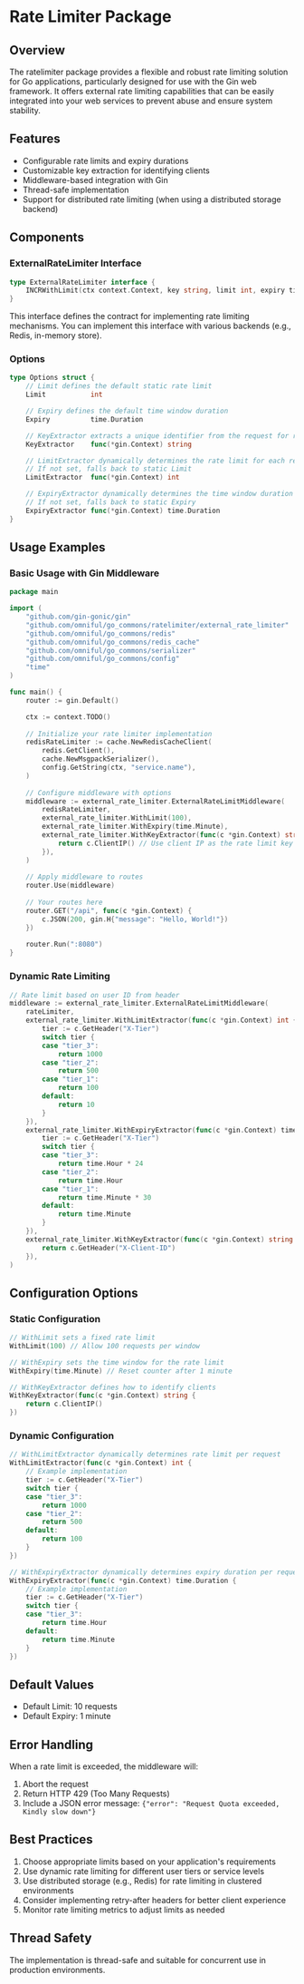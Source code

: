 # Rate Limiter Package

## Overview
The ratelimiter package provides a flexible and robust rate limiting solution for Go applications, particularly designed for use with the Gin web framework. It offers external rate limiting capabilities that can be easily integrated into your web services to prevent abuse and ensure system stability.

## Features
- Configurable rate limits and expiry durations
- Customizable key extraction for identifying clients
- Middleware-based integration with Gin
- Thread-safe implementation
- Support for distributed rate limiting (when using a distributed storage backend)

## Components

### ExternalRateLimiter Interface
```go
type ExternalRateLimiter interface {
    INCRWithLimit(ctx context.Context, key string, limit int, expiry time.Duration) (int64, error)
}
```
This interface defines the contract for implementing rate limiting mechanisms. You can implement this interface with various backends (e.g., Redis, in-memory store).

### Options
```go
type Options struct {
    // Limit defines the default static rate limit
    Limit           int

    // Expiry defines the default time window duration
    Expiry          time.Duration

    // KeyExtractor extracts a unique identifier from the request for rate limiting
    KeyExtractor    func(*gin.Context) string

    // LimitExtractor dynamically determines the rate limit for each request
    // If not set, falls back to static Limit
    LimitExtractor  func(*gin.Context) int

    // ExpiryExtractor dynamically determines the time window duration for each request
    // If not set, falls back to static Expiry
    ExpiryExtractor func(*gin.Context) time.Duration
}
```

## Usage Examples

### Basic Usage with Gin Middleware
```go
package main

import (
    "github.com/gin-gonic/gin"
    "github.com/omniful/go_commons/ratelimiter/external_rate_limiter"
    "github.com/omniful/go_commons/redis"
    "github.com/omniful/go_commons/redis_cache"
    "github.com/omniful/go_commons/serializer"
    "github.com/omniful/go_commons/config"
    "time"
)

func main() {
    router := gin.Default()

    ctx := context.TODO()
    
    // Initialize your rate limiter implementation
    redisRateLimiter := cache.NewRedisCacheClient(
        redis.GetClient(), 
        cache.NewMsgpackSerializer(), 
        config.GetString(ctx, "service.name"),
    )
    
    // Configure middleware with options
    middleware := external_rate_limiter.ExternalRateLimitMiddleware(
        redisRateLimiter,
        external_rate_limiter.WithLimit(100),
        external_rate_limiter.WithExpiry(time.Minute),
        external_rate_limiter.WithKeyExtractor(func(c *gin.Context) string {
            return c.ClientIP() // Use client IP as the rate limit key
        }),
    )
    
    // Apply middleware to routes
    router.Use(middleware)
    
    // Your routes here
    router.GET("/api", func(c *gin.Context) {
        c.JSON(200, gin.H{"message": "Hello, World!"})
    })
    
    router.Run(":8080")
}
```

### Dynamic Rate Limiting
```go
// Rate limit based on user ID from header
middleware := external_rate_limiter.ExternalRateLimitMiddleware(
    rateLimiter,
    external_rate_limiter.WithLimitExtractor(func(c *gin.Context) int {
        tier := c.GetHeader("X-Tier")
        switch tier {
        case "tier_3":
            return 1000
        case "tier_2":
            return 500
        case "tier_1":
            return 100
        default:
            return 10
        }
    }),
    external_rate_limiter.WithExpiryExtractor(func(c *gin.Context) time.Duration {
        tier := c.GetHeader("X-Tier")
        switch tier {
        case "tier_3":
            return time.Hour * 24
        case "tier_2":
            return time.Hour
        case "tier_1":
            return time.Minute * 30
        default:
            return time.Minute
        }
    }),
    external_rate_limiter.WithKeyExtractor(func(c *gin.Context) string {
        return c.GetHeader("X-Client-ID")
    }),
)
```

## Configuration Options

### Static Configuration
```go
// WithLimit sets a fixed rate limit
WithLimit(100) // Allow 100 requests per window

// WithExpiry sets the time window for the rate limit
WithExpiry(time.Minute) // Reset counter after 1 minute

// WithKeyExtractor defines how to identify clients
WithKeyExtractor(func(c *gin.Context) string {
    return c.ClientIP()
})
```

### Dynamic Configuration
```go
// WithLimitExtractor dynamically determines rate limit per request
WithLimitExtractor(func(c *gin.Context) int {
    // Example implementation
    tier := c.GetHeader("X-Tier")
    switch tier {
    case "tier_3":
        return 1000
    case "tier_2":
        return 500
    default:
        return 100
    }
})

// WithExpiryExtractor dynamically determines expiry duration per request
WithExpiryExtractor(func(c *gin.Context) time.Duration {
    // Example implementation
    tier := c.GetHeader("X-Tier")
    switch tier {
    case "tier_3":
        return time.Hour
    default:
        return time.Minute
    }
})
```

## Default Values
- Default Limit: 10 requests
- Default Expiry: 1 minute

## Error Handling
When a rate limit is exceeded, the middleware will:
1. Abort the request
2. Return HTTP 429 (Too Many Requests)
3. Include a JSON error message: `{"error": "Request Quota exceeded, Kindly slow down"}`

## Best Practices
1. Choose appropriate limits based on your application's requirements
2. Use dynamic rate limiting for different user tiers or service levels
3. Use distributed storage (e.g., Redis) for rate limiting in clustered environments
4. Consider implementing retry-after headers for better client experience
5. Monitor rate limiting metrics to adjust limits as needed

## Thread Safety
The implementation is thread-safe and suitable for concurrent use in production environments.
